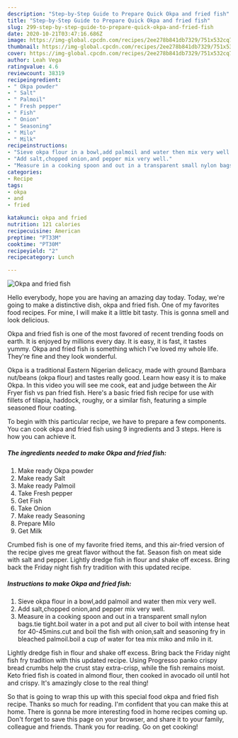 ```yaml
---
description: "Step-by-Step Guide to Prepare Quick Okpa and fried fish"
title: "Step-by-Step Guide to Prepare Quick Okpa and fried fish"
slug: 299-step-by-step-guide-to-prepare-quick-okpa-and-fried-fish
date: 2020-10-21T03:47:16.686Z
image: https://img-global.cpcdn.com/recipes/2ee278b841db7329/751x532cq70/okpa-and-fried-fish-recipe-main-photo.jpg
thumbnail: https://img-global.cpcdn.com/recipes/2ee278b841db7329/751x532cq70/okpa-and-fried-fish-recipe-main-photo.jpg
cover: https://img-global.cpcdn.com/recipes/2ee278b841db7329/751x532cq70/okpa-and-fried-fish-recipe-main-photo.jpg
author: Leah Vega
ratingvalue: 4.6
reviewcount: 38319
recipeingredient:
- " Okpa powder"
- " Salt"
- " Palmoil"
- " Fresh pepper"
- " Fish"
- " Onion"
- " Seasoning"
- " Milo"
- " Milk"
recipeinstructions:
- "Sieve okpa flour in a bowl,add palmoil and water then mix very well."
- "Add salt,chopped onion,and pepper mix very well."
- "Measure in a cooking spoon and out in a transparent small nylon bags.tie tight.boil water in a pot and put all civer to boil with intense heat for 40-45mins.cut and boil the fish with onion,salt and seasoning fry in bleached palmoil.boil a cup of water for tea mix miko and milo in it."
categories:
- Recipe
tags:
- okpa
- and
- fried

katakunci: okpa and fried 
nutrition: 121 calories
recipecuisine: American
preptime: "PT33M"
cooktime: "PT30M"
recipeyield: "2"
recipecategory: Lunch

---
```



![Okpa and fried fish](https://img-global.cpcdn.com/recipes/2ee278b841db7329/751x532cq70/okpa-and-fried-fish-recipe-main-photo.jpg)

Hello everybody, hope you are having an amazing day today. Today, we're going to make a distinctive dish, okpa and fried fish. One of my favorites food recipes. For mine, I will make it a little bit tasty. This is gonna smell and look delicious.

Okpa and fried fish is one of the most favored of recent trending foods on earth. It is enjoyed by millions every day. It is easy, it is fast, it tastes yummy. Okpa and fried fish is something which I've loved my whole life. They're fine and they look wonderful.

Okpa is a traditional Eastern Nigerian delicacy, made with ground Bambara nut/beans (okpa flour) and tastes really good. Learn how easy it is to make Okpa. In this video you will see me cook, eat and judge between the Air Fryer fish vs pan fried fish. Here&#39;s a basic fried fish recipe for use with fillets of tilapia, haddock, roughy, or a similar fish, featuring a simple seasoned flour coating.


To begin with this particular recipe, we have to prepare a few components. You can cook okpa and fried fish using 9 ingredients and 3 steps. Here is how you can achieve it.

<!--inarticleads1-->

##### The ingredients needed to make Okpa and fried fish:

1. Make ready  Okpa powder
1. Make ready  Salt
1. Make ready  Palmoil
1. Take  Fresh pepper
1. Get  Fish
1. Take  Onion
1. Make ready  Seasoning
1. Prepare  Milo
1. Get  Milk


Crumbed fish is one of my favorite fried items, and this air-fried version of the recipe gives me great flavor without the fat. Season fish on meat side with salt and pepper. Lightly dredge fish in flour and shake off excess. Bring back the Friday night fish fry tradition with this updated recipe. 

<!--inarticleads2-->

##### Instructions to make Okpa and fried fish:

1. Sieve okpa flour in a bowl,add palmoil and water then mix very well.
1. Add salt,chopped onion,and pepper mix very well.
1. Measure in a cooking spoon and out in a transparent small nylon bags.tie tight.boil water in a pot and put all civer to boil with intense heat for 40-45mins.cut and boil the fish with onion,salt and seasoning fry in bleached palmoil.boil a cup of water for tea mix miko and milo in it.


Lightly dredge fish in flour and shake off excess. Bring back the Friday night fish fry tradition with this updated recipe. Using Progresso panko crispy bread crumbs help the crust stay extra-crisp, while the fish remains moist. Keto fried fish is coated in almond flour, then cooked in avocado oil until hot and crispy. It&#39;s amazingly close to the real thing! 

So that is going to wrap this up with this special food okpa and fried fish recipe. Thanks so much for reading. I'm confident that you can make this at home. There is gonna be more interesting food in home recipes coming up. Don't forget to save this page on your browser, and share it to your family, colleague and friends. Thank you for reading. Go on get cooking!
